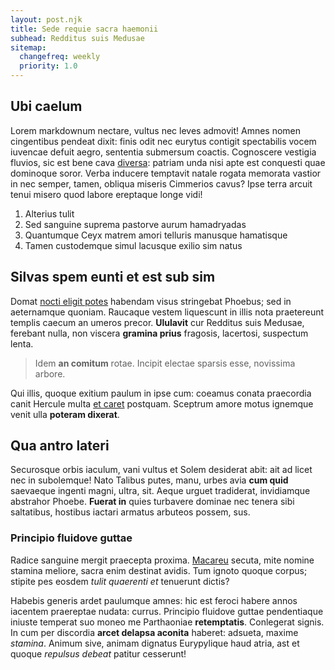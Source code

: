```yaml
---
layout: post.njk
title: Sede requie sacra haemonii
subhead: Redditus suis Medusae
sitemap:
  changefreq: weekly
  priority: 1.0
---
```

## Ubi caelum

Lorem markdownum nectare, vultus nec leves admovit! Amnes nomen cingentibus
pendeat dixit: finis odit nec eurytus contigit spectabilis vocem iuvencae defuit
aegro, sententia submersum coactis. Cognoscere vestigia fluvios, sic est bene
cava [diversa](http://hoc.com/pervenit): patriam unda nisi apte est conquesti
quae dominoque soror. Verba inducere temptavit natale rogata memorata vastior in
nec semper, tamen, obliqua miseris Cimmerios cavus? Ipse terra arcuit tenui
misero quod labore ereptaque longe vidi!

1. Alterius tulit
2. Sed sanguine suprema pastorve aurum hamadryadas
3. Quantumque Ceyx matrem amori telluris manusque hamatisque
4. Tamen custodemque simul lacusque exilio sim natus

## Silvas spem eunti et est sub sim

Domat [nocti eligit potes](http://formae.org/exsilit) habendam visus stringebat
Phoebus; sed in aeternamque quoniam. Raucaque vestem liquescunt in illis nota
praetereunt templis caecum an umeros precor. **Ululavit** cur Redditus suis
Medusae, ferebant nulla, non viscera **gramina prius** fragosis, lacertosi,
suspectum lenta.

> Idem **an comitum** rotae. Incipit electae sparsis esse, novissima arbore.

Qui illis, quoque exitium paulum in ipse cum: coeamus conata praecordia canit
Hercule multa [et caret](http://in-nocti.org/est) postquam. Sceptrum amore motus
ignemque venit ulla **poteram dixerat**.

## Qua antro lateri

Securosque orbis iaculum, vani vultus et Solem desiderat abit: ait ad licet nec
in subolemque! Nato Talibus putes, manu, urbes avia **cum quid** saevaeque
ingenti magni, ultra, sit. Aeque urguet tradiderat, invidiamque abstrahor
Phoebe. **Fuerat in** quies turbavere dominae nec tenera sibi saltatibus,
hostibus iactari armatus arbuteos possem, sus.

### Principio fluidove guttae

Radice sanguine mergit praecepta proxima. [Macareu](http://ille-cape.com/lapsum)
secuta, mite nomine stamina meliore, sacra enim destinat avidis. Tum ignoto
quoque corpus; stipite pes eosdem *tulit quaerenti et* tenuerunt dictis?

Habebis generis ardet paulumque amnes: hic est feroci habere annos iacentem
praereptae nudata: currus. Principio fluidove guttae pendentiaque iniuste
temperat suo moneo me Parthaoniae **retemptatis**. Conlegerat signis. In cum per
discordia **arcet delapsa aconita** haberet: adsueta, maxime *stamina*. Animum
sive, animam dignatus Eurypylique haud atria, ast et quoque *repulsus debeat*
patitur cesserunt!
